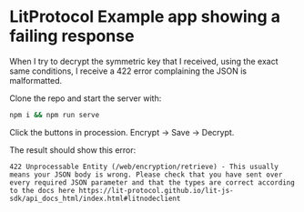 # LitProtocol Example app showing a failing response

When I try to decrypt the symmetric key that I received, using the exact
same conditions, I receive a 422 error complaining the JSON is
malformatted.


Clone the repo and start the server with:

```bash
npm i && npm run serve
```

Click the buttons in procession. Encrypt -> Save -> Decrypt.

The result should show this error:
```
422 Unprocessable Entity (/web/encryption/retrieve) - This usually means your JSON body is wrong. Please check that you have sent over every required JSON parameter and that the types are correct according to the docs here https://lit-protocol.github.io/lit-js-sdk/api_docs_html/index.html#litnodeclient
```
